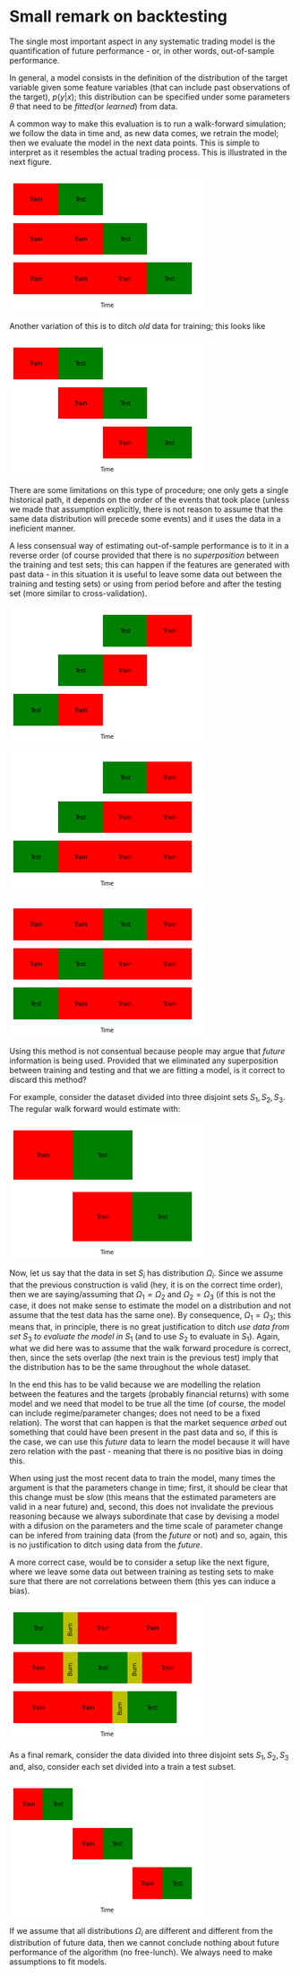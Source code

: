 
# Small remark on backtesting

The single most important aspect in any systematic trading model is the quantification of future performance - or, in other words, out-of-sample performance.

In general, a model consists in the definition of the distribution of the target variable given some feature variables (that can include past observations of the target), $p(y|x)$; this distribution can be specified under some parameters $\theta$ that need to be _fitted_(or _learned_) from data.

A common way to make this evaluation is to run a walk-forward simulation; we follow the data in time and, as new data comes, we retrain the model; then we evaluate the model in the next data points. This is simple to interpret as it resembles the actual trading process. This is illustrated in the next figure.


    
![png](/images/cv_remarks/output_2_0.png)
    


Another variation of this is to ditch _old_ data for training; this looks like


    
![png](/images/cv_remarks/output_4_0.png)
    


There are some limitations on this type of procedure; one only gets a single historical path, it depends on the order of the events that took place (unless we made that assumption explicitly, there is not reason to assume that the same data distribution will precede some events) and it uses the data in a ineficient manner.


A less consensual way of estimating out-of-sample performance is to it in a reverse order (of course provided that there is no _superposition_ between the training and test sets; this can happen if the features are generated with past data - in this situation it is useful to leave some data out between the training and testing sets) or using from period before and after the testing set (more similar to cross-validation).





    
![png](/images/cv_remarks/output_7_0.png)
    



    
![png](/images/cv_remarks/output_7_1.png)
    



    
![png](/images/cv_remarks/output_7_2.png)
    


Using this method is not consentual because people may argue that _future_ information is being used. Provided that we eliminated any superposition between training and testing and that we are fitting a model, is it correct to discard this method? 

For example, consider the dataset divided into three disjoint sets $S_1,S_2,S_3$. The regular walk forward would estimate with:



    
![png](/images/cv_remarks/output_9_0.png)
    


Now, let us say that the data in set $S_i$ has distribution $\Omega_i$. Since we assume that the previous construction is valid (hey, it is on the correct time order), then we are saying/assuming that $\Omega_1=\Omega_2$ and $\Omega_2=\Omega_3$ (if this is not the case, it does not make sense to estimate the model on a distribution and not assume that the test data has the same one). By consequence, $\Omega_1=\Omega_3$; this means that, in principle, there is no great justification to ditch _use data from set_ $S_3$ _to evaluate the model in_ $S_1$ (and to use $S_2$ to evaluate in $S_1$). Again, what we did here was to assume that the walk forward procedure is correct, then, since the sets overlap (the next train is the previous test) imply that the distribution has to be the same throughout the whole dataset. 

In the end this has to be valid because we are modelling the relation between the features and the targets (probably financial returns) with some model and we need that model to be true all the time (of course, the model can include regime/parameter changes; does not need to be a fixed relation). The worst that can happen is that the market sequence _arbed_ out something that could have been present in the past data and so, if this is the case, we can use this _future_ data to learn the model because it will have zero relation with the past - meaning that there is no positive bias in doing this. 


When using just the most recent data to train the model, many times the argument is that the parameters change in time; first, it should be clear that this change must be _slow_ (this means that the estimated parameters are valid in a near future) and, second, this does not invalidate the previous reasoning because we always subordinate that case by devising a model with a difusion on the parameters and the time scale of parameter change can be infered from training data (from the _future_ or not) and so, again, this is no justification to ditch using data from the _future_.

A more correct case, would be to consider a setup like the next figure, where we leave some data out between training as testing sets to make sure that there are not correlations between them (this yes can induce a bias).




    
![png](/images/cv_remarks/output_11_0.png)
    


As a final remark, consider the data divided into three disjoint sets $S_1,S_2,S_3$ and, also, consider each set divided into a train a test subset.



    
![png](/images/cv_remarks/output_13_0.png)
    


If we assume that all distributions $\Omega_i$ are different and different from the distribution of future data, then we cannot conclude nothing about future performance of the algorithm (no free-lunch). We always need to make assumptions to fit models.
